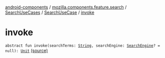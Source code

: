 [android-components](../../../index.md) / [mozilla.components.feature.search](../../index.md) / [SearchUseCases](../index.md) / [SearchUseCase](index.md) / [invoke](./invoke.md)

# invoke

`abstract fun invoke(searchTerms: `[`String`](https://kotlinlang.org/api/latest/jvm/stdlib/kotlin/-string/index.html)`, searchEngine: `[`SearchEngine`](../../../mozilla.components.browser.search/-search-engine/index.md)`? = null): `[`Unit`](https://kotlinlang.org/api/latest/jvm/stdlib/kotlin/-unit/index.html) [(source)](https://github.com/mozilla-mobile/android-components/blob/master/components/feature/search/src/main/java/mozilla/components/feature/search/SearchUseCases.kt#L29)